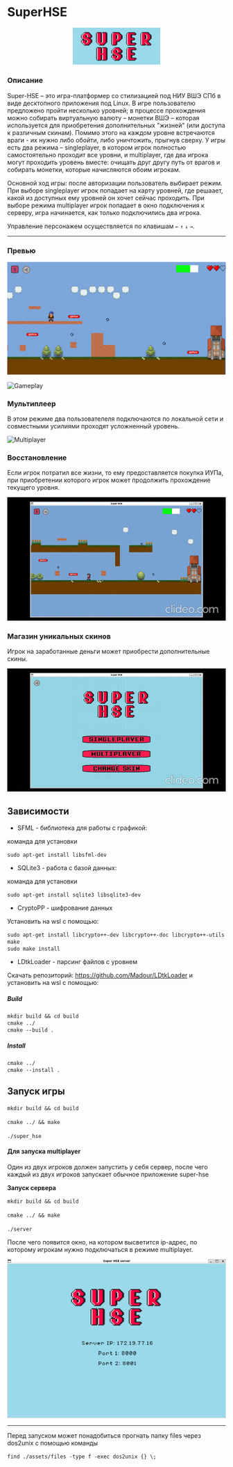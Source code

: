 # SuperHSE

<p align="center">
    <img src="assets/images/super_hse.png" alt="logo" width="40%">
</p>

### Описание


Super-HSE – это игра-платформер со стилизацией под НИУ ВШЭ СПб в виде десктопного приложения под Linux. В игре пользователю предложено пройти несколько уровней; в процессе прохождения можно собирать виртуальную валюту – монетки ВШЭ – которая используется для приобретения дополнительных "жизней" (или доступа к различным скинам). Помимо этого на каждом уровне встречаются враги - их нужно либо обойти, либо уничтожить, прыгнув сверху. У игры есть два режима – singleplayer, в котором игрок полностью самостоятельно проходит все уровни, и multiplayer, где два игрока могут проходить уровень вместе: очищать друг другу путь от врагов и собирать монетки, которые начисляются обоим игрокам.

Основной ход игры: после авторизации пользователь выбирает режим. При выборе singleplayer игрок попадает на карту уровней, где решаает, какой из доступных ему уровней он хочет сейчас проходить. При выборе режима multiplayer игрок попадает в окно подключения к серверу, игра начинается, как только подключились два игрока.

Управление персонажем осуществляется по клавишам `←` `↑` `↓` `→`.
___

### Превью

![Game Preview](assets/images/preview.png)

![Gameplay](assets/images/gameplay.gif)

### Мультиплеер

В этом режиме два пользователеля подключаются по локальной сети и совместными усилиями проходят усложненный уровень.

![Multiplayer](assets/images/multiplayer.gif)

### Восстановление

Если игрок потратил все жизни, то ему предоставляется покупка ИУПа, при приобретении которого игрок может продолжить прохождение текущего уровня.

![Respawn](assets/images/respawn.gif)

### Магазин уникальных скинов

Игрок на заработанные деньги может приобрести дополнительные скины.

![Shop](assets/images/shop.gif)

## Зависимости 

- SFML - библиотека для работы с графикой:

команда для установки
```
sudo apt-get install libsfml-dev
```

- SQLite3 - работа с базой данных:

команда для установки
```
sudo apt-get install sqlite3 libsqlite3-dev
```

- CryptoPP - шифрование данных 
    
Установить на wsl с помощью:
```
sudo apt-get install libcrypto++-dev libcrypto++-doc libcrypto++-utils
make
sudo make install
```

- LDtkLoader - парсинг файлов с уровнем

Скачать репозиторий: https://github.com/Madour/LDtkLoader и установить на wsl с помощью:

##### Build
```
mkdir build && cd build
cmake ../
cmake --build . 
```

##### Install

```
cmake ../
cmake --install . 
 ```

## Запуск игры
```
mkdir build && cd build

cmake ../ && make

./super_hse
```

#### Для запуска multiplayer

Один из двух игроков должен запустить у себя сервер, после чего каждый из двух игроков запускает обычное приложение super-hse

**Запуск сервера**
```
mkdir build && cd build

cmake ../ && make

./server
```
После чего появится окно, на котором высветится ip-адрес, по которому игрокам нужно подключаться в режиме multiplayer.

![Server Window](assets/images/server.jpeg)

---

Перед запуском может понадобиться прогнать папку files через dos2unix с помощью команды 
```
find ./assets/files -type f -exec dos2unix {} \;
```
